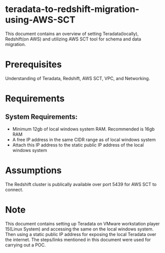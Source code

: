 # teradata-to-redshift-migration-using-AWS-SCT
This document contains an overview of setting Teradata(locally), Redshift(on AWS) and utilizing AWS SCT tool for schema and data migration.

# Prerequisites
Understanding of Teradata, Redshift, AWS SCT, VPC, and Networking.

# Requirements
## System Requirements:
* Minimum 12gb of local windows system RAM. Recommended is 16gb RAM
* A free IP address in the same CIDR range as of local windows system
* Attach this IP address to the static public IP address of the local windows system

# Assumptions
The Redshift cluster is publically available over port 5439 for AWS SCT to connect.

# Note
This document contains setting up Teradata on VMware workstation player 15(Linux System) and accessing the same on the local windows system. Then using a static public IP address for exposing the local Teradata over the internet. The steps/links mentioned in this document were used for carrying out a POC. 

